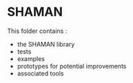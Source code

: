 # SHAMAN

This folder contains :
 - the SHAMAN library
 - tests
 - examples
 - prototypes for potential improvements
 - associated tools
